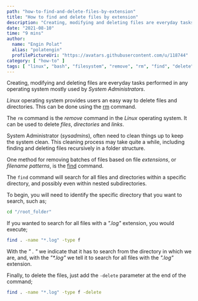 ```yaml
---
path: "how-to-find-and-delete-files-by-extension"
title: "How to find and delete files by extension"
description: "Creating, modifying and deleting files are everyday tasks performed in any operating system mostly used by System Administrators.<br /><br />Linux operating system provides users an easy way to delete files and directories.<br /><br />System Administrator (sysadmins), often need to clean things up to keep the system clean. This cleaning process may take quite a while, including finding and deleting files recursively in a folder structure."
date: "2021-08-10"
time: "9 mins"
author:
  name: "Engin Polat"
  alias: "polatengin"
  profilePictureUri: "https://avatars.githubusercontent.com/u/118744"
category: [ "how-to" ]
tags: [ "linux", "bash", "filesystem", "remove", "rm", "find", "delete" ]
---
```

Creating, modifying and deleting files are everyday tasks performed in any operating system mostly used by _System Administrators_.

_Linux_ operating system provides users an easy way to delete files and directories. This can be done using the [rm](http://www.linuxcommand.org/lc3_man_pages/rm1.html) command.

The `rm` command is the _remove_ command in the _Linux_ operating system. It can be used to delete _files_, _directories_ and _links_.

System Administrator (_sysadmins_), often need to clean things up to keep the system clean. This cleaning process may take quite a while, including finding and deleting files recursively in a folder structure.

One method for removing batches of files based on file _extensions_, or _filename patterns_, is the [find](http://www.linuxcommand.org/lc3_man_pages/find1.html) command.

The `find` command will search for all files and directories within a specific directory, and possibly even within nested subdirectories.

To begin, you will need to identify the specific directory that you want to search, such as;

```bash
cd "/root_folder"
```

If you wanted to search for all files with a _".log"_ extension, you would execute;

```bash
find . -name "*.log" -type f
```

With the _" . "_ we indicate that it has to search from the directory in which we are, and, with the _"*.log"_ we tell it to search for all files with the _".log"_ extension.

Finally, to delete the files, just add the `-delete` parameter at the end of the command;

```bash
find . -name "*.log" -type f -delete
```
